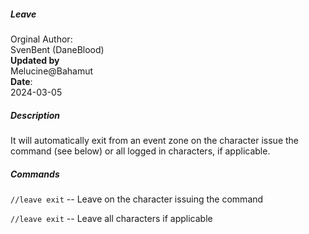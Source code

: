 ##### Leave

<sl>Orginal Author:</sl> <br>
SvenBent (DaneBlood) 
<br>
**Updated by** <br>
Melucine@Bahamut
<br>
**Date**: <br>
2024-03-05

##### Description

It will automatically exit from an event zone on the character issue the command (see below) or all logged in characters, if applicable. 

##### Commands

`//leave exit` -- Leave on the character issuing the command

`//leave exit` -- Leave all characters if applicable
